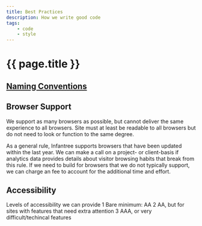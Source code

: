 ```yaml
---
title: Best Practices
description: How we write good code
tags:
    - code
    - style
---
```


# {{ page.title }}

## [Naming Conventions](/infantree-dev-docs/docs/best-practices/naming-conventions)

## Browser Support

We support as many browsers as possible, but cannot deliver the same experience to all browsers. Site must at least be readable to all browsers but do not need to look or function to the same degree.

As a general rule, Infantree supports browsers that have been updated within the last year. We can make a call on a project- or client-basis if analytics data provides details about visitor browsing habits that break from this rule. If we need to build for browsers that we do not typically support, we can charge an fee to account for the additional time and effort.

## Accessibility

Levels of accessibility we can provide
1 Bare minimum: AA
2 AA, but for sites with features that need extra attention
3 AAA, or very difficult/techincal features

